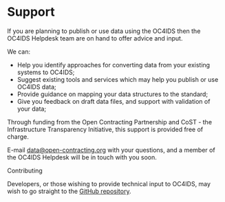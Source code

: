 # Support

If you are planning to publish or use data using the OC4IDS then the OC4IDS Helpdesk team are on hand to offer advice and input.

We can:

* Help you identify approaches for converting data from your existing systems to OC4IDS;
* Suggest existing tools and services which may help you publish or use OC4IDS data;
* Provide guidance on mapping your data structures to the standard;
* Give you feedback on draft data files, and support with validation of your data;

Through funding from the Open Contracting Partnership and CoST - the Infrastructure Transparency Initiative, this support is provided free of charge.

E-mail <a href="mailto:data@open-contracting.org">data@open-contracting.org</a> with your questions, and a member of the OC4IDS Helpdesk will be in touch with you soon.

<div class="example hint" markdown=1>

<p class="first admonition-title">Contributing</p>

Developers, or those wishing to provide technical input to OC4IDS, may wish to go straight to the [GitHub repository](https://github.com/open-contracting/infrastructure).

</div>
